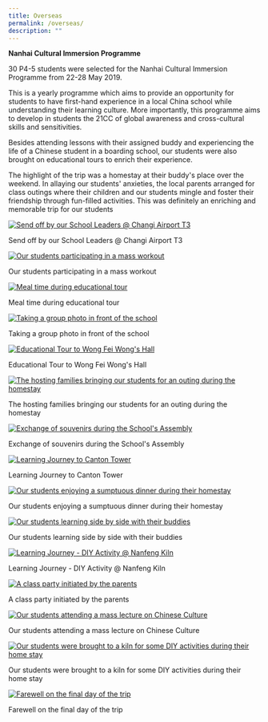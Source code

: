 ```yaml
---
title: Overseas
permalink: /overseas/
description: ""
---
```

**Nanhai Cultural Immersion Programme**

30 P4-5 students were selected for the Nanhai Cultural Immersion Programme from 22-28 May 2019.

This is a yearly programme which aims to provide an opportunity for students to have first-hand experience in a local China school while understanding their learning culture. More importantly, this programme aims to develop in students the 21CC of global awareness and cross-cultural skills and sensitivities.

Besides attending lessons with their assigned buddy and experiencing the life of a Chinese student in a boarding school, our students were also brought on educational tours to enrich their experience.

The highlight of the trip was a homestay at their buddy's place over the weekend. In allaying our students' anxieties, the local parents arranged for class outings where their children and our students mingle and foster their friendship through fun-filled activities. This was definitely an enriching and memorable trip for our students

[![Send off by our School Leaders @ Changi Airport T3](https://innovapri.moe.edu.sg/wp-content/uploads/2020/02/1-Send-off-by-our-School-Leaders@T3-300x226.jpg "1 Send off by our School Leaders@T3")](https://innovapri.moe.edu.sg/wp-content/uploads/2020/02/1-Send-off-by-our-School-Leaders@T3.jpg)

Send off by our School Leaders @ Changi Airport T3

[![Our students participating in a mass workout](https://innovapri.moe.edu.sg/wp-content/uploads/2020/02/6-Our-students-participating-in-a-mass-workout-300x225.jpg "dav")](https://innovapri.moe.edu.sg/wp-content/uploads/2020/02/6-Our-students-participating-in-a-mass-workout.jpg)

Our students participating in a mass workout

[![Meal time during educational tour](https://innovapri.moe.edu.sg/wp-content/uploads/2020/02/10-Meal-time-during-educational-tour-300x225.jpg "10 Meal time during educational tour")](https://innovapri.moe.edu.sg/wp-content/uploads/2020/02/10-Meal-time-during-educational-tour.jpg)

Meal time during educational tour

[![Taking a group photo in front of the school](https://innovapri.moe.edu.sg/wp-content/uploads/2020/02/2-Taking-a-group-photo-in-front-of-the-school-300x225.jpg "2 Taking a group photo in front of the school")](https://innovapri.moe.edu.sg/wp-content/uploads/2020/02/2-Taking-a-group-photo-in-front-of-the-school.jpg)

Taking a group photo in front of the school

[![Educational Tour to Wong Fei Wong's Hall](https://innovapri.moe.edu.sg/wp-content/uploads/2020/02/7-Educational-Tour-to-Wong-Fei-Wong-Hall-225x300.jpg "7 Educational Tour to Wong Fei Wong Hall")](https://innovapri.moe.edu.sg/wp-content/uploads/2020/02/7-Educational-Tour-to-Wong-Fei-Wong-Hall-768x1024.jpg)

Educational Tour to Wong Fei Wong's Hall

[![The hosting families bringing our students for an outing during the homestay](https://innovapri.moe.edu.sg/wp-content/uploads/2020/02/12-The-hosting-families-bringing-our-students-for-an-outing-during-the-home-stay-300x225.jpg "12 The hosting families bringing our students for an outing during the home stay")](https://innovapri.moe.edu.sg/wp-content/uploads/2020/02/12-The-hosting-families-bringing-our-students-for-an-outing-during-the-home-stay.jpg)

The hosting families bringing our students for an outing during the homestay

[![Exchange of souvenirs during the School's Assembly](https://innovapri.moe.edu.sg/wp-content/uploads/2020/02/3-Exchange-of-souvenirs-during-the-Schools-Assembly-300x225.jpg "3 Exchange of souvenirs during the School's Assembly")](https://innovapri.moe.edu.sg/wp-content/uploads/2020/02/3-Exchange-of-souvenirs-during-the-Schools-Assembly.jpg)

Exchange of souvenirs during the School's Assembly

[![Learning Journey to Canton Tower](https://innovapri.moe.edu.sg/wp-content/uploads/2020/02/8-LJ-to-Canton-Tower-300x225.jpg "8 LJ to Canton Tower")](https://innovapri.moe.edu.sg/wp-content/uploads/2020/02/8-LJ-to-Canton-Tower.jpg)

Learning Journey to Canton Tower

[![Our students enjoying a sumptuous dinner during their homestay](https://innovapri.moe.edu.sg/wp-content/uploads/2020/02/13-Our-students-enjoying-a-sumptuous-dinner-during-their-home-stay-300x225.jpg "13 Our students enjoying a sumptuous dinner during their home-stay")](https://innovapri.moe.edu.sg/wp-content/uploads/2020/02/13-Our-students-enjoying-a-sumptuous-dinner-during-their-home-stay.jpg)

Our students enjoying a sumptuous dinner during their homestay

[![Our students learning side by side with their buddies](https://innovapri.moe.edu.sg/wp-content/uploads/2020/02/4-Our-students-learning-side-by-side-with-their-buddies-300x225.jpg "4 Our students learning side by side with their buddies")](https://innovapri.moe.edu.sg/wp-content/uploads/2020/02/4-Our-students-learning-side-by-side-with-their-buddies.jpg)

Our students learning side by side with their buddies

[![Learning Journey - DIY Activity @ Nanfeng Kiln](https://innovapri.moe.edu.sg/wp-content/uploads/2020/02/9-Learning-Journey-DIY-activity@-Nanfeng-Kiln-300x225.jpg "9 Learning Journey - DIY activity@ Nanfeng Kiln")](https://innovapri.moe.edu.sg/wp-content/uploads/2020/02/9-Learning-Journey-DIY-activity@-Nanfeng-Kiln.jpg)

Learning Journey - DIY Activity @ Nanfeng Kiln

[![A class party initiated by the parents](https://innovapri.moe.edu.sg/wp-content/uploads/2020/02/14-A-class-party-initiated-by-the-parents-300x225.jpg "14 A class party initiated by the parents")](https://innovapri.moe.edu.sg/wp-content/uploads/2020/02/14-A-class-party-initiated-by-the-parents.jpg)

A class party initiated by the parents

[![Our students attending a mass lecture on Chinese Culture](https://innovapri.moe.edu.sg/wp-content/uploads/2020/02/5-Our-students-attending-a-mass-lecture-on-Chinese-Culture-300x225.jpg "5 Our students attending a mass lecture on Chinese Culture")](https://innovapri.moe.edu.sg/wp-content/uploads/2020/02/5-Our-students-attending-a-mass-lecture-on-Chinese-Culture.jpg)

Our students attending a mass lecture on Chinese Culture

[![Our students were brought to a kiln for some DIY activities during their home stay](https://innovapri.moe.edu.sg/wp-content/uploads/2020/02/11-Our-students-were-brought-to-a-kiln-for-some-DIY-activities-during-their-home-stay-300x164.jpg "11 Our students were brought to a kiln for some DIY activities during their home stay")](https://innovapri.moe.edu.sg/wp-content/uploads/2020/02/11-Our-students-were-brought-to-a-kiln-for-some-DIY-activities-during-their-home-stay.jpg)

Our students were brought to a kiln for some DIY activities during their home stay

[![Farewell on the final day of the trip](https://innovapri.moe.edu.sg/wp-content/uploads/2020/02/15-Farewell-on-final-day-300x225.jpg "15 Farewell on final day")](https://innovapri.moe.edu.sg/wp-content/uploads/2020/02/15-Farewell-on-final-day.jpg)

Farewell on the final day of the trip